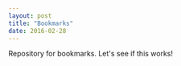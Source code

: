 ```yaml
--- 
layout: post
title: "Bookmarks"
date: 2016-02-28
---
```

Repository for bookmarks. Let's see if this works!
